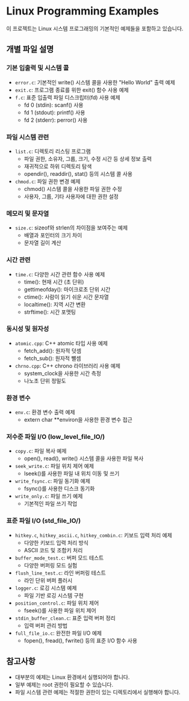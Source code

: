 # Linux Programming Examples

이 프로젝트는 Linux 시스템 프로그래밍의 기본적인 예제들을 포함하고 있습니다.

## 개별 파일 설명

### 기본 입출력 및 시스템 콜
- `error.c`: 기본적인 write() 시스템 콜을 사용한 "Hello World" 출력 예제
- `exit.c`: 프로그램 종료를 위한 exit() 함수 사용 예제
- `f.c`: 표준 입출력 파일 디스크립터(fd) 사용 예제
  - fd 0 (stdin): scanf() 사용
  - fd 1 (stdout): printf() 사용
  - fd 2 (stderr): perror() 사용

### 파일 시스템 관련
- `list.c`: 디렉토리 리스팅 프로그램
  - 파일 권한, 소유자, 그룹, 크기, 수정 시간 등 상세 정보 출력
  - 재귀적으로 하위 디렉토리 탐색
  - opendir(), readdir(), stat() 등의 시스템 콜 사용
- `chmod.c`: 파일 권한 변경 예제
  - chmod() 시스템 콜을 사용한 파일 권한 수정
  - 사용자, 그룹, 기타 사용자에 대한 권한 설정

### 메모리 및 문자열
- `size.c`: sizeof와 strlen의 차이점을 보여주는 예제
  - 배열과 포인터의 크기 차이
  - 문자열 길이 계산

### 시간 관련
- `time.c`: 다양한 시간 관련 함수 사용 예제
  - time(): 현재 시간 (초 단위)
  - gettimeofday(): 마이크로초 단위 시간
  - ctime(): 사람이 읽기 쉬운 시간 문자열
  - localtime(): 지역 시간 변환
  - strftime(): 시간 포맷팅

### 동시성 및 원자성
- `atomic.cpp`: C++ atomic 타입 사용 예제
  - fetch_add(): 원자적 덧셈
  - fetch_sub(): 원자적 뺄셈
- `chrno.cpp`: C++ chrono 라이브러리 사용 예제
  - system_clock을 사용한 시간 측정
  - 나노초 단위 정밀도

### 환경 변수
- `env.c`: 환경 변수 출력 예제
  - extern char **environ을 사용한 환경 변수 접근

### 저수준 파일 I/O (low_level_file_IO/)
- `copy.c`: 파일 복사 예제
  - open(), read(), write() 시스템 콜을 사용한 파일 복사
- `seek_write.c`: 파일 위치 제어 예제
  - lseek()를 사용한 파일 내 위치 이동 및 쓰기
- `write_fsync.c`: 파일 동기화 예제
  - fsync()를 사용한 디스크 동기화
- `write_only.c`: 파일 쓰기 예제
  - 기본적인 파일 쓰기 작업

### 표준 파일 I/O (std_file_IO/)
- `hitkey.c`, `hitkey_ascii.c`, `hitkey_combin.c`: 키보드 입력 처리 예제
  - 다양한 키보드 입력 처리 방식
  - ASCII 코드 및 조합키 처리
- `buffer_mode_test.c`: 버퍼 모드 테스트
  - 다양한 버퍼링 모드 실험
- `flush_line_test.c`: 라인 버퍼링 테스트
  - 라인 단위 버퍼 플러시
- `logger.c`: 로깅 시스템 예제
  - 파일 기반 로깅 시스템 구현
- `position_control.c`: 파일 위치 제어
  - fseek()를 사용한 파일 위치 제어
- `stdin_buffer_clean.c`: 표준 입력 버퍼 정리
  - 입력 버퍼 관리 방법
- `full_file_io.c`: 완전한 파일 I/O 예제
  - fopen(), fread(), fwrite() 등의 표준 I/O 함수 사용

## 참고사항
- 대부분의 예제는 Linux 환경에서 실행되어야 합니다.
- 일부 예제는 root 권한이 필요할 수 있습니다.
- 파일 시스템 관련 예제는 적절한 권한이 있는 디렉토리에서 실행해야 합니다.
